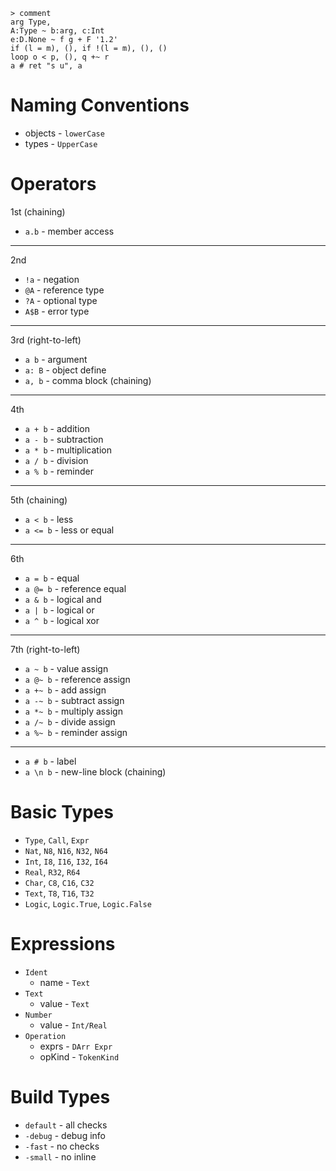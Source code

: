```cup
> comment
arg Type,
A:Type ~ b:arg, c:Int
e:D.None ~ f g + F '1.2'
if (l = m), (), if !(l = m), (), ()
loop o < p, (), q +~ r
a # ret "s u", a
```
# Naming Conventions
- objects - `lowerCase`
- types - `UpperCase`
# Operators
1st (chaining)
- `a.b` - member access
---
2nd
- `!a` - negation
- `@A` - reference type
- `?A` - optional type
- `A$B` - error type
---
3rd (right-to-left)
- `a b` - argument
- `a: B` - object define
- `a, b` - comma block (chaining)
---
4th
- `a + b` - addition
- `a - b` - subtraction
- `a * b` - multiplication
- `a / b` - division
- `a % b` - reminder
---
5th (chaining)
- `a < b` - less
- `a <= b` - less or equal
---
6th
- `a = b` - equal
- `a @= b` - reference equal
- `a & b` - logical and
- `a | b` - logical or
- `a ^ b` - logical xor
---
7th (right-to-left)
- `a ~ b` - value assign
- `a @~ b` - reference assign
- `a +~ b` - add assign
- `a -~ b` - subtract assign
- `a *~ b` - multiply assign
- `a /~ b` - divide assign
- `a %~ b` - reminder assign
---
- `a # b` - label
- `a \n b` - new-line block (chaining)
# Basic Types
- `Type`, `Call`, `Expr`
- `Nat`, `N8`, `N16`, `N32`, `N64`
- `Int`, `I8`, `I16`, `I32`, `I64`
- `Real`, `R32`, `R64`
- `Char`, `C8`, `C16`, `C32`
- `Text`, `T8`, `T16`, `T32`
- `Logic`, `Logic.True`, `Logic.False`
# Expressions
- `Ident`
    - name - `Text`
- `Text`
    - value - `Text`
- `Number`
    - value - `Int/Real`
- `Operation`
    - exprs - `DArr Expr`
    - opKind - `TokenKind`
# Build Types
- `default` - all checks
- `-debug` - debug info
- `-fast` - no checks
- `-small` - no inline